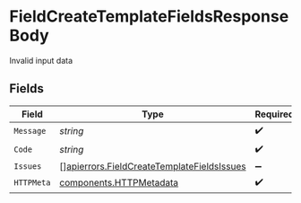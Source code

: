 # FieldCreateTemplateFieldsResponseBody

Invalid input data


## Fields

| Field                                                                                                    | Type                                                                                                     | Required                                                                                                 | Description                                                                                              |
| -------------------------------------------------------------------------------------------------------- | -------------------------------------------------------------------------------------------------------- | -------------------------------------------------------------------------------------------------------- | -------------------------------------------------------------------------------------------------------- |
| `Message`                                                                                                | *string*                                                                                                 | :heavy_check_mark:                                                                                       | N/A                                                                                                      |
| `Code`                                                                                                   | *string*                                                                                                 | :heavy_check_mark:                                                                                       | N/A                                                                                                      |
| `Issues`                                                                                                 | [][apierrors.FieldCreateTemplateFieldsIssues](../../models/apierrors/fieldcreatetemplatefieldsissues.md) | :heavy_minus_sign:                                                                                       | N/A                                                                                                      |
| `HTTPMeta`                                                                                               | [components.HTTPMetadata](../../models/components/httpmetadata.md)                                       | :heavy_check_mark:                                                                                       | N/A                                                                                                      |